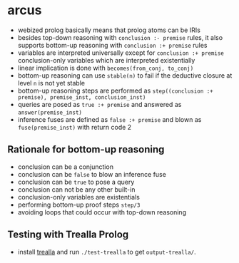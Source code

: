 # arcus

- webized prolog basically means that prolog atoms can be IRIs
- besides top-down reasoning with `conclusion :- premise` rules, it also supports bottom-up reasoning with `conclusion :+ premise` rules
- variables are interpreted universally except for `conclusion :+ premise` conclusion-only variables which are interpreted existentially
- linear implication is done with `becomes(from_conj, to_conj)`
- bottom-up reasoning can use `stable(n)` to fail if the deductive closure at level `n` is not yet stable
- bottom-up reasoning steps are performed as `step((conclusion :+ premise), premise_inst, conclusion_inst)`
- queries are posed as `true :+ premise` and answered as `answer(premise_inst)`
- inference fuses are defined as `false :+ premise` and blown as `fuse(premise_inst)` with return code 2

## Rationale for bottom-up reasoning

- conclusion can be a conjunction
- conclusion can be `false` to blow an inference fuse
- conclusion can be `true` to pose a query
- conclusion can not be any other built-in
- conclusion-only variables are existentials
- performing bottom-up proof steps `step/3`
- avoiding loops that could occur with top-down reasoning

## Testing with Trealla Prolog

- install [trealla](https://github.com/trealla-prolog/trealla?tab=readme-ov-file#building) and run `./test-trealla` to get `output-trealla/`.
